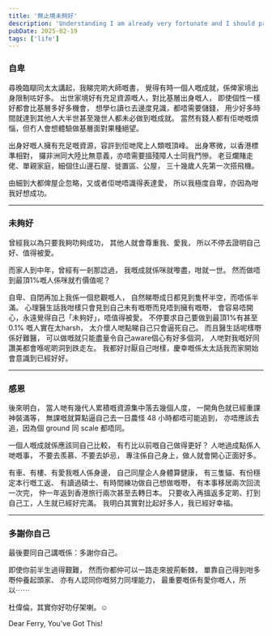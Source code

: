 ```yaml
---
title: '無止境未夠好'
description: 'Understanding I am already very fortunate and I should proud of myself'
pubDate: 2025-02-19
tags: ['life']
---
```

### 自卑
尋晚臨瞓同太太講起，我睇完啲大師嘅書，
覺得有時一個人嘅成就，係俾家境出身限制咗好多。
出世家境好有充足資源嘅人，對比基層出身嘅人，
即使個性一樣好都會比基層多好多機會，
想學乜讀乜去邊度見識，都唔需要儲錢，
用少好多時間就達到其他人大半世甚至幾世人都未必做到嘅成就。
當然有錢人都有佢哋嘅煩惱，但冇人會想體驗做基層面對果種絕望。

出身好嘅人擁有充足嘅資源，容許到佢哋爬上人類嘅頂峰。
出身寒微，以香港標準相對，
攞非洲同大陸比無意義，亦唔需要搵殘障人士同我鬥慘。
老豆爛賭走佬、單親家庭，細個住山邊石屋、徙置區、公屋，
三十幾歲人先第一次搭飛機。

由細到大都俾屋企忽略，又或者佢哋唔識得表達愛，
所以我極度自卑，亦因為咁我好想成功。

---
### 未夠好

曾經我以為只要我夠叻夠成功，
其他人就會尊重我、愛我，
所以不停去證明自己好、值得被愛。

而家人到中年，曾經有一剎那諗過，
我嘅成就係咪就嚟盡，咁就一世。
然而做唔到最頂1%嘅人係咪就冇價值呢？

自卑、自閉再加上我係一個悲觀嘅人，
自然睇嘢成日都見到隻杯半空，而唔係半滿。
心理醫生話我咁樣只會見到自己未有嘅嘢而見唔到擁有嘅嘢，
會容易唔開心，永遠覺得自己「未夠好」，唔值得被愛。
不停要求自己要做到最頂1%有甚至 0.1% 嘅人實在太harsh，
太介懷人哋點睇自己只會逼死自己。
而且醫生話呢樣嘢係好難醫，
可以做嘅就只能盡量令自己aware個心有好多個洞，
人哋對我嘅好同讚美都會喺呢啲洞到跌走左。
我都好討厭自己咁樣，慶幸嘅係太太話我而家開始會意識到已經好好。

---
### 感恩

後來明白，
當人哋有幾代人累積嘅資源集中落去幾個人度，
一開角色就已經重課神裝滿等，
無課嘅就算點逼自己去一日農怪 48 小時都唔可能追到，
亦唔應該去追，因為個 ground 同 scale 都唔同。

一個人嘅成就係應該同自己比較，
有冇比以前嘅自己做得更好？
人哋過成點係人哋嘅事，
不要去羨慕、不要去妒忌，
專注係自己身上，做人就會開心正面好多。

有車、有樓、有愛我嘅人係身邊，
自己同屋企人身體算健康，
有三隻貓、有份穩定本行嘅工返、
有讀過碩士、有時間練功做自己想做嘅嘢，
有本事移居兩次回流一次完，
仲一年返到香港旅行兩次甚至去轉日本。
只要收入再搵返多定啲、打到自己工，人生就已經好完滿。
我明白其實對比起好多人，我已經好幸福。

---
### 多謝你自己

最後要同自己講嘅係：多謝你自己。

即使你前半生過得艱難，
然而你都仲可以一路走來披荊斬棘，
單靠自己得到咁多嘢仲養起頭家、
亦有人認同你嘅努力同埋能力，
最重要嘅係有愛你嘅人，所以⋯⋯

杜偉倫，其實你好叻仔架喇。☺️

Dear Ferry, You've Got This!